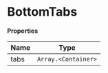 <h1>BottomTabs</h1>

**Properties**

| Name | Type |
| --- | --- |
| tabs | <code>Array.&lt;Container&gt;</code> | 

